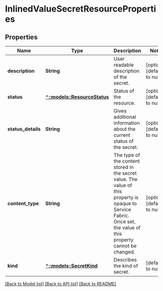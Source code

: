 # InlinedValueSecretResourceProperties

## Properties
Name | Type | Description | Notes
------------ | ------------- | ------------- | -------------
**description** | **String** | User readable description of the secret. | [optional] [default to null]
**status** | [***::models::ResourceStatus**](ResourceStatus.md) | Status of the resource. | [optional] [default to null]
**status_details** | **String** | Gives additional information about the current status of the secret. | [optional] [default to null]
**content_type** | **String** | The type of the content stored in the secret value. The value of this property is opaque to Service Fabric. Once set, the value of this property cannot be changed. | [optional] [default to null]
**kind** | [***::models::SecretKind**](SecretKind.md) | Describes the kind of secret. | [default to null]

[[Back to Model list]](../README.md#documentation-for-models) [[Back to API list]](../README.md#documentation-for-api-endpoints) [[Back to README]](../README.md)



